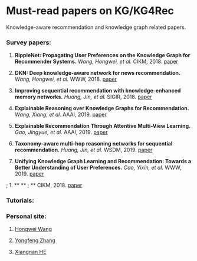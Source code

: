 # Must-read papers on KG/KG4Rec
Knowledge-aware recommendation and knowledge graph related papers.

### Survey papers:
1. **RippleNet: Propagating User Preferences on the Knowledge Graph for Recommender Systems.**
*Wang, Hongwei, et al.* CIKM, 2018. [paper](https://arxiv.org/pdf/1803.03467.pdf)

1. **DKN: Deep knowledge-aware network for news recommendation.**
*Wang, Hongwei, et al.* WWW, 2018. [paper](https://arxiv.org/abs/1801.08284)

1. **Improving sequential recommendation with knowledge-enhanced memory networks.**
*Huang, Jin, et al.* SIGIR, 2018. [paper](https://dl.acm.org/citation.cfm?doid=3209978.3210017)

1. **Explainable Reasoning over Knowledge Graphs for Recommendation.**
*Wang, Xiang, et al.* AAAI, 2019. [paper](https://arxiv.org/abs/1811.04540)

1. **Explainable Recommendation Through Attentive Multi-View Learning.**
*Gao, Jingyue, et al.* AAAI, 2019. [paper](https://www.microsoft.com/en-us/research/uploads/prod/2018/10/exrec-aaai-camera-ready.pdf)

1. **Taxonomy-aware multi-hop reasoning networks for sequential recommendation.**
*Huang, Jin, et al.* WSDM, 2019. [paper](https://dl.acm.org/citation.cfm?id=3290972)

1. **Unifying Knowledge Graph Learning and Recommendation: Towards a Better Understanding of User Preferences.**
*Cao, Yixin, et al.* WWW, 2019. [paper](https://www.comp.nus.edu.sg/~xiangnan/papers/www19-KGRec.pdf)

; 1. ** **
; ** CIKM, 2018. [paper]()

### Tutorials:

### Personal site:
1. [Hongwei Wang](https://hwwang55.github.io/)

1. [Yongfeng Zhang](http://yongfeng.me/)

1. [Xiangnan HE ](https://www.comp.nus.edu.sg/~xiangnan/)

